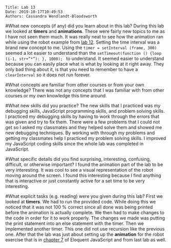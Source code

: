     Title: Lab 13
    Date: 2019-10-17T10:49:53
    Authors: Cassandra Wendlandt-Bloodsworth

#What new concepts (if any) did you learn about in this lab?
During this lab we looked at **timers** and **animations**. These were fairly new topics to me as I have not seen them much. It was really neat to see how the animation ran while using the robot example from [lab 12](http://www.cs.unb.ca/~bremner/teaching/cs2613/labs/L12/). Setting the time interval was a brand new concept to me. Using the `timer = setInterval (frame, 300) ` seemed a lot easier to understand than the `setTimeout(function () {loop (i-1, str+”*”): }, 1000); ` to understand. It seemed easier to understand because you can easily place what is what by looking at it right away. They only bad thing about it, is that you need to remember to have a `clearInterval` so it does not run forever. 

#What concepts are familiar from other courses or from your own knowledge?
There was not any concepts that I was familiar with from other courses or my own knowledge this time around. 

#What new skills did you practice?
The new skills that I practiced was my debugging skills, JavaScript programming skills, and problem solving skills. I practiced my debugging skills by having to work through the errors that was given and try to fix them. There were a few problems that I could not get so I asked my classmates and they helped solve them and showed me new debugging techniques. By working with through my problems and getting my classmates help I practiced my problem solving skills. I improved my JavaScript coding skills since the whole lab was completed in JavaScript. 

#What specific details did you find surprising, interesting, confusing, difficult, or otherwise important?
I found the animation part of the lab to be very interesting. It was cool to see a visual representation of the robot moving around the screen. I found this interesting because I find anything that is interactive or just constantly active for a set time to be very interesting.
 
#What explicit tasks (e.g. reading) were you given during this lab?
First we looked at **timers**. We had to run the provided code. While doing this we noticed that it was not 100 % correct since all done was being printed before the animation is actually complete. We then had to make changes to the code in order for it to work properly. The changes we made was putting the print statement into an else statement with the timer. 
Then we implemented another timer. This one did not use recursion like the previous one. 
After that the lab was just about setting up the **animation** for the robot exercise that is in [chapter 7](http://eloquentjavascript.net/07_robot.html) of Eloquent JavaScript and from last lab as well. 
 


